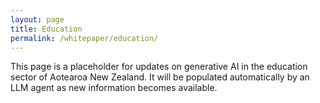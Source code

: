 ```yaml
---
layout: page
title: Education
permalink: /whitepaper/education/
---
```


This page is a placeholder for updates on generative AI in the education sector of Aotearoa New Zealand. It will be populated automatically by an LLM agent as new information becomes available.
